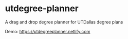 # utdegree-planner
A drag and drop degree planner for UTDallas degree plans

Demo: https://utdegreeplanner.netlify.com
